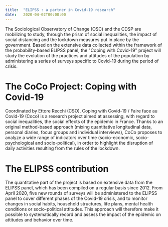 ```yaml
---
title:  "ELIPSS : a partner in Covid-19 research"
date:   2020-04-02T00:00:00
---
```

The Sociological Observatory of Change (OSC) and the CDSP are mobilizing to study, through  the prism of social inequalities, the impact of social distancing and the lockdown measures put in place by the government.  Based on the extensive data collected within the framework of the probability-based ELIPSS panel, the "Coping with Covid-19" project will study the evolution of the practices and attitudes of the population by administering a series of surveys specific to Covid-19 during the period of crisis.
<!--more-->
# The CoCo Project: Coping with Covid-19

Coordinated by Ettore Recchi (CSO), Coping with Covid-19 / Faire face au Covid-19 (Coco) is a research project aimed at assessing, with regard to social inequalities, the social effects of the epidemic in France. Thanks to an original method-based approach (mixing quantitative longitudinal data, personal diaries, focus groups and individual interviews), CoCo proposes to analyze a wide range of indicators over time (socio-economic, socio-psychological and socio-political), in order to highlight the disruption of daily activities resulting from the rules of the lockdown.

# The ELIPSS contribution

The quantitative part of the project is based on extensive data from the ELIPSS panel, which has been compiled on a regular basis since 2012. From April 2020, five new rounds of surveys will be administered to the ELIPSS panel to cover different phases of the Covid-19 crisis, and to monitor changes in social habits, household structures, life plans, mental health conditions or socio-political attitudes.
This approach will therefore make it possible to systematically record and assess the impact of the epidemic on attitudes and behavior over time.
